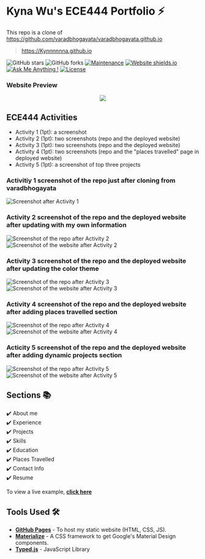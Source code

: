 # Kyna Wu's ECE444 Portfolio ⚡️ 
This repo is a clone of https://github.com/varadbhogayata/varadbhogayata.github.io

> https://Kynnnnnna.github.io

![GitHub stars](https://img.shields.io/github/stars/Kynnnnnna/Kynnnnnna.github.io) 
![GitHub forks](https://img.shields.io/github/forks/Kynnnnnna/Kynnnnnna.github.io)
[![Maintenance](https://img.shields.io/badge/maintained-yes-green.svg)](https://github.com/Kynnnnnna/Kynnnnnna.github.io/commits/master)
[![Website shields.io](https://img.shields.io/badge/website-up-yellow)](http://Kynnnnnna.github.io/)
[![Ask Me Anything !](https://img.shields.io/badge/ask%20me-linkedin-1abc9c.svg)](https://www.linkedin.com/in/kyna-wu/)
[![License](http://img.shields.io/:license-mit-blue.svg?style=flat-square)](http://badges.mit-license.org)

### Website Preview
<p align="center"> 
  <kbd>
    <a href="https://Kynnnnnna.github.io" target="_blank"><img src="/examples/preview.JPG">
  </a>
  </kbd>
</p>

## ECE444 Activities
- Activity 1 (1pt): a screenshot
- Activity 2 (1pt): two screenshots (repo and the deployed website)
- Activity 3 (1pt): two screenshots (repo and the deployed website)
- Activity 4 (1pt): two screenshots (repo and the "places travelled" page in deployed website)
- Activity 5 (1pt): a screenshot of top three projects
### Activitiy 1 screenshot of the repo just after cloning from varadbhogayata
![Screenshot after Activity 1](/assets/ece444_screenshots/activity1_img1.jpg)
### Activity 2 screenshot of the repo and the deployed website after updating with my own information
![Screenshot of the repo after Activity 2](/assets/ece444_screenshots/activity2_img1.jpg)
![Screenshot of the website after Activity 2](/assets/ece444_screenshots/activity2_img2.jpg)
### Activity 3 screenshot of the repo and the deployed website after updating the color theme
![Screenshot of the repo after Activity 3](/assets/ece444_screenshots/activity3_img1.jpg)
![Screenshot of the website after Activity 3](/assets/ece444_screenshots/activity3_img2.jpg)
### Activity 4 screenshot of the repo and the deployed website after adding places travelled section
![Screenshot of the repo after Activity 4](/assets/ece444_screenshots/activity4_img1.jpg)
![Screenshot of the website after Activity 4](/assets/ece444_screenshots/activity4_img2.jpg)
### Acticity 5 screenshot of the repo and the deployed website after adding dynamic projects section
![Screenshot of the repo after Activity 5](/assets/ece444_screenshots/activity5_img1.jpg)
![Screenshot of the website after Activity 5](/assets/ece444_screenshots/activity5_img2.jpg)


## Sections 📚
✔️ About me\
✔️ Experience\
✔️ Projects \
✔️ Skills \
✔️ Education\
✔️ Places Travelled\
✔️ Contact Info\
✔️ Resume

To view a live example, **[click here](https://Kynnnnnna.github.io/)**

## Tools Used 🛠️
* [<b>GitHub Pages</b>](https://create-react-app.dev/docs/deployment/#github-pages) - To host my static website (HTML, CSS, JS).
* [<b>Materialize</b>](https://materializecss.com/) - A CSS framework to get Google's Material Design components.
* [<b>Typed.js</b>](https://mattboldt.com/demos/typed-js/) - JavaScript Library


